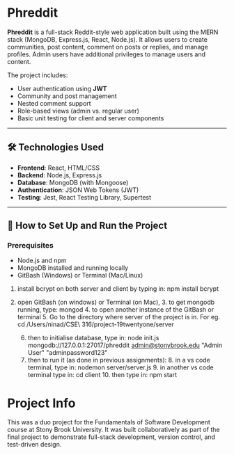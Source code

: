 # Phreddit

**Phreddit** is a full-stack Reddit-style web application built using the MERN stack (MongoDB, Express.js, React, Node.js). It allows users to create communities, post content, comment on posts or replies, and manage profiles. Admin users have additional privileges to manage users and content.

The project includes:
- User authentication using **JWT**
- Community and post management
- Nested comment support
- Role-based views (admin vs. regular user)
- Basic unit testing for client and server components

---

## 🛠 Technologies Used

- **Frontend**: React, HTML/CSS
- **Backend**: Node.js, Express.js
- **Database**: MongoDB (with Mongoose)
- **Authentication**: JSON Web Tokens (JWT)
- **Testing**: Jest, React Testing Library, Supertest

---

## 🚀 How to Set Up and Run the Project

### Prerequisites

- Node.js and npm
- MongoDB installed and running locally
- GitBash (Windows) or Terminal (Mac/Linux)




1. install bcrypt on both server and client by typing in: npm install bcrypt
2. open GitBash (on windows) or Terminal (on Mac),
    3. to get mongodb running, type: mongod
    4. to open another instance of the GitBash or terminal
    5. Go to the directory where server of the project is in. For eg. cd /Users/ninad/CSE\ 316/project-19twentyone/server 

    6. then to initialise database, type in: node init.js mongodb://127.0.0.1:27017/phreddit admin@stonybrook.edu "Admin User" "adminpassword123"
    7. then to run it (as done in previous assignments):
        8. in a vs code terminal, type in: nodemon server/server.js
        9. in another vs code terminal type in: cd client
            10. then type in: npm start

# Project Info
This was a duo project for the Fundamentals of Software Development course at Stony Brook University.
It was built collaboratively as part of the final project to demonstrate full-stack development, version control, and test-driven design.
